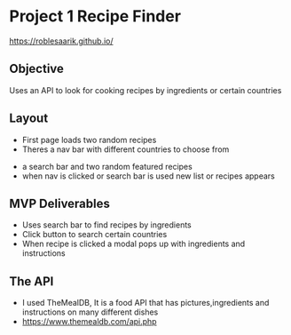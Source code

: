 # Project 1 Recipe Finder

https://roblesaarik.github.io/

## Objective

Uses an API to look for cooking recipes by ingredients or certain countries

## Layout

- First page loads two random recipes
- Theres a nav bar with different countries to choose from

* a search bar and two random featured recipes
* when nav is clicked or search bar is used new list or recipes appears

## MVP Deliverables

- Uses search bar to find recipes by ingredients
- Click button to search certain countries
- When recipe is clicked a modal pops up with ingredients and instructions

## The API

- I used TheMealDB, It is a food API that has pictures,ingredients and instructions on many different dishes
- https://www.themealdb.com/api.php
